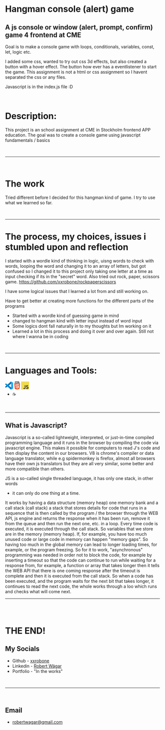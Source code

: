 # Hangman console (alert) game

## A js console or window (alert, prompt, confirm) game 4 frontend at CME

Goal is to make a console game with loops, conditionals, variables, const, let, logic etc.

I added some css, wanted to try out css 3d effects, but also created a button with a hover effect.
The button how ever has a eventlistener to start the game.
This assignment is not a html or css assignment so I havent separated the css or any files. 

Javascript is in the index.js file :D

</br>

# **Description:**

This project is an school assignment at CME in Stockholm frontend APP education.
The goal was to create a console game using javascript fundamentals / basics

</br>

---

</br>

# The work

Tried different before I decided for this hangman kind of game. I try to use what we learned so far.

</br>

---

# The process, my choices, issues i stumbled upon and reflection

I started with a wordle kind of thinking in logic, uisng words to check with words, looping the word and changing it to an array of letters, but got confused so I changed it to this project only taking one letter at a time as input checking if its in the "secret" word. 
Also tried out rock, paper, scissors game. 
https://github.com/xxrobone/rockpaperscissors

I have some logical issues that I learned a lot from and still working on. 

Have to get better at creating more functions for the different parts of the programs

- Started with a wordle kind of guessing game in mind
- changed to hangman kind with letter input instead of word input
- Some logics dont fall naturally in to my thoughts but Im working on it
- Learned a lot in this process and doing it over and over again. Still not where I wanna be in coding

</br>

---

# **Languages and Tools:**

[<img align="left" alt="Visual Studio Code" width="26px" src="https://raw.githubusercontent.com/github/explore/80688e429a7d4ef2fca1e82350fe8e3517d3494d/topics/visual-studio-code/visual-studio-code.png" />][vscode]
[<img align="left" alt="HTML5" width="26px" src="https://raw.githubusercontent.com/github/explore/80688e429a7d4ef2fca1e82350fe8e3517d3494d/topics/html/html.png" />][html]
[<img align="left" alt="JS" width="26px" src="https://raw.githubusercontent.com/github/explore/80688e429a7d4ef2fca1e82350fe8e3517d3494d/topics/javascript/javascript.png" />][javascript]
</br>

- ☕

</br>

---

## What is Javascript?
Javascript is a so-called lightweight, interpreted, or just-in-time compiled programming language and it runs in the browser by compiling the code via javascript engine. This makes it possible for computers to read J's code and then display the content in our browsers.
V8 is chrome's compiler or data language translator, while e.g
spidermonkey is firefox, almost all browsers have their own js
translators but they are all very similar, some better and more compatible than others.

JS is a so-called single threaded language, it has only one stack, in other words 
- it can only do one thing at a time.

It works by having a data structure (memory heap) one
memory bank and a call stack (call stack) a stack that stores
details for code that runs in a sequence that is then called by the program / the browser through the WEB API, js engine and returns the response when it has been run, remove it from the queue and then run the next one, etc. in a loop.
Every time code is executed, it is executed through the call stack.
So variables that we store are in the memory (memory heap). If, for example, you have
too much unused code or large code in memory can happen
"memory gaps". So having too much in the global memory can lead to longer loading times, for example, or the program freezing.
So for it to work, "asynchronous" programming was needed
in order not to block the code, for example by inserting a timeout so that the code can continue to run while waiting for a response from, for example, a function or array that takes longer then it tells the WEB API that there is one coming
response after the timeout is complete and then it is executed from the call stack.
So when a code has been executed, and the program waits for the next bit that takes
longer, it continues to read the next code, the whole works through a loo which runs and checks what will come next.


---
</br>
</br>

# **THE END!**

## **My Socials**

- Github - [xxrobone](https://github.com/xxrobone)
- Linkedin - [Robert Wägar](https://www.linkedin.com/in/robert-w%C3%A4gar-1b4661139/)
- Portfolio - "In the works"

</br>

---

</br>

## **Email**

- robertwagar@gmail.com

## </br>

</br>

[vscode]: https://code.visualstudio.com/
[html]: https://www.w3schools.com/html/
[javascript]: https://developer.mozilla.org/en-US/docs/Web/JavaScript/Guide
